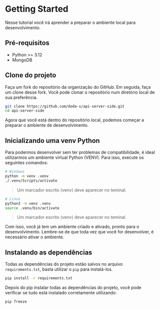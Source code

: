 # Getting Started

Nesse tutorial você irá aprender a preparar o ambiente local para desenvolvimento.

## Pré-requisitos

- Python >= 3.12
- MongoDB

## Clone do projeto

Faça um fork do repositório da organização do GitHub. Em seguida, faça um clone desse fork. Você pode clonar o repositório num diretório local de sua preferência.

```bash
git clone https://github.com/doda-s/api-server-side.git
cd api-server-side
```

Agora que você está dentro do repositório local, podemos começar a preparar o ambiente de desenvolvimento.

## Inicializando uma venv Python

Para podermos desenvolver sem ter problemas de compatibilidade, é ideal utilizarmos um ambiente virtual Python (VENV). Para isso, execute os seguintes comandos:

```bash
# Windows
python -m venv .venv
./.venv/Scripts/activate
```
> Um marcador escrito (venv) deve aparecer no teminal.

```bash
# Linux
python3 -m venv .venv
source .venv/bin/activate
```
> Um marcador escrito (venv) deve aparecer no teminal.

Com isso, você já tem um ambiente criado e ativado, pronto para o desenvolvimento. Lembre-se de que toda vez que você for desenvolver, é necessário ativar o ambiente.

## Instalando as dependências

Todas as dependências do projeto estão salvos no arquivo `requirements.txt`, basta utilizar o `pip` para instalá-los.

```bash
pip install -r requirements.txt
```

Depois do pip instalar todas as dependências do projeto, você pode verificar se tudo está instalado corretamente utilizando:

```bash
pip freeze
```